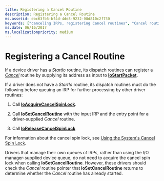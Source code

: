 ```yaml
---
title: Registering a Cancel Routine
description: Registering a Cancel Routine
ms.assetid: ebc63fb6-bf4d-4de3-9232-08d810c2f730
keywords: ["canceling IRPs, registering Cancel routines", "Cancel routines, registering", "registering Cancel routines"]
ms.date: 06/16/2017
ms.localizationpriority: medium
---
```


# Registering a Cancel Routine





If a device driver has a [*StartIo*](https://docs.microsoft.com/windows-hardware/drivers/ddi/wdm/nc-wdm-driver_startio) routine, its dispatch routines can register a [*Cancel*](https://docs.microsoft.com/windows-hardware/drivers/ddi/wdm/nc-wdm-driver_cancel) routine by supplying its address as input to [**IoStartPacket**](https://docs.microsoft.com/windows-hardware/drivers/ddi/ntifs/nf-ntifs-iostartpacket).

If a driver does not have a *StartIo* routine, its dispatch routines must do the following before queuing an IRP for further processing by other driver routines:

1.  Call [**IoAcquireCancelSpinLock**](https://docs.microsoft.com/previous-versions/windows/hardware/drivers/ff548196(v=vs.85)).

2.  Call [**IoSetCancelRoutine**](https://docs.microsoft.com/windows-hardware/drivers/ddi/wdm/nf-wdm-iosetcancelroutine) with the input IRP and the entry point for a driver-supplied *Cancel* routine.

3.  Call [**IoReleaseCancelSpinLock**](https://docs.microsoft.com/previous-versions/windows/hardware/drivers/ff549550(v=vs.85)).

For information about the cancel spin lock, see [Using the System's Cancel Spin Lock](using-the-system-s-cancel-spin-lock.md).

Drivers that manage their own queues of IRPs, rather than using the I/O manager-supplied device queue, do not need to acquire the cancel spin lock when calling **IoSetCancelRoutine**. However, these drivers should check the *Cancel* routine pointer that **IoSetCancelRoutine** returns to determine whether the *Cancel* routine has already started.

 

 




